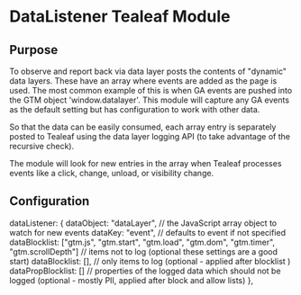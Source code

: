 # DataListener Tealeaf Module

## Purpose

To observe and report back via data layer posts the contents of "dynamic" data layers. These have an array where events are added as the page is used. The most common example of this is when GA events are pushed into the GTM object 'window.datalayer'. This module will capture any GA events as the default setting but has configuration to work with other data.

So that the data can be easily consumed, each array entry is separately posted to Tealeaf using the data layer logging API (to take advantage of the recursive check).

The module will look for new entries in the array when Tealeaf processes events like a click, change, unload, or visibility change.

## Configuration

dataListener: {
    dataObject: "dataLayer", // the JavaScript array object to watch for new events
    dataKey: "event", // defaults to event if not specified
    dataBlocklist: ["gtm.js", "gtm.start", "gtm.load", "gtm.dom", "gtm.timer", "gtm.scrollDepth"] // items not to log (optional these settings are a good start)
    dataBlocklist: [], // only items to log (optional - applied after blocklist  )
    dataPropBlocklist: [] // properties of the logged data which should not be logged (optional - mostly PII, applied after block and allow lists)
},
